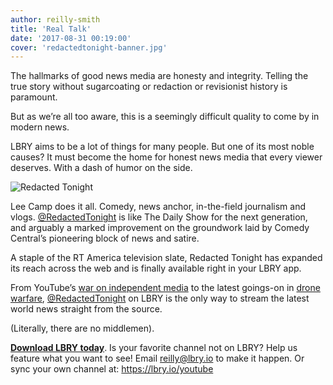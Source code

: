 ```yaml
---
author: reilly-smith
title: 'Real Talk'
date: '2017-08-31 00:19:00'
cover: 'redactedtonight-banner.jpg'
---
```

The hallmarks of good news media are honesty and integrity. Telling the true story without sugarcoating or redaction or revisionist history is paramount.

But as we’re all too aware, this is a seemingly difficult quality to come by in modern news.

LBRY aims to be a lot of things for many people. But one of its most noble causes? It must become the home for honest news media that every viewer deserves. With a dash of humor on the side.

![Redacted Tonight](/img/news/redactedtonight-inline.jpeg)

Lee Camp does it all. Comedy, news anchor, in-the-field journalism and vlogs. [@RedactedTonight](https://open.lbry.io/%40RedactedTonight) is like The Daily Show for the next generation, and arguably a marked improvement on the groundwork laid by Comedy Central’s pioneering block of news and satire.

A staple of the RT America television slate, Redacted Tonight has expanded its reach across the web and is finally available right in your LBRY app.

From YouTube’s [war on independent media](https://open.lbry.io/rt-PgmzvCCXlBI) to the latest goings-on in [drone warfare](https://open.lbry.io/rt-GAyxoBFXOTQ), [@RedactedTonight](https://open.lbry.io/%40RedactedTonight) on LBRY is the only way to stream the latest world news straight from the source.

(Literally, there are no middlemen).

**[Download LBRY today](https://lbry.io/get)**. Is your favorite channel not on LBRY? Help us feature what you want to see! Email [reilly@lbry.io](mailto:reilly@lbry.io) to make it happen. Or sync your own channel at: https://lbry.io/youtube
